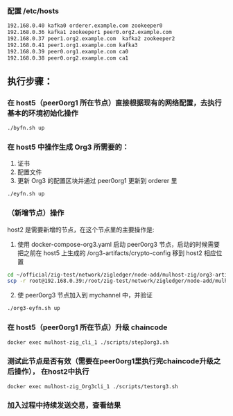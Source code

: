 
### 配置 /etc/hosts

```bash
192.168.0.40 kafka0 orderer.example.com zookeeper0
192.168.0.36 kafka1 zookeeper1 peer0.org2.example.com
192.168.0.37 peer1.org2.example.com  kafka2 zookeeper2
192.168.0.41 peer1.org1.example.com kafka3
192.168.0.39 peer0.org1.example.com ca0 
192.168.0.38 peer0.org2.example.com ca1

```

执行步骤：
-----------

### 在 host5（peer0org1 所在节点）直接根据现有的网络配置，去执行基本的环境初始化操作

```bash
./byfn.sh up 
```

### 在 host5 中操作生成 Org3 所需要的：

1. 证书
2. 配置文件
3. 更新 Org3 的配置区块并通过 peer0org1 更新到 orderer 里

```bash
./eyfn.sh up
```

### （新增节点）操作

host2 是需要新增的节点，在这个节点里的主要操作是:

1. 使用 docker-compose-org3.yaml 启动 peer0org3 节点，启动的时候需要把之前在 host5 上生成的 /org3-artifacts/crypto-config 
移到 host2 相应位置

```bash
cd ~/official/zig-test/network/zigledger/node-add/mulhost-zig/org3-artifacts/
scp -r root@192.168.0.39:/root/zig-test/network/zigledger/node-add/mulhost-zig/org3-artifacts/crypto-config .
```

2. 使 peer0org3 节点加入到 mychannel 中，并验证

```bash
./org3-eyfn.sh up
```

### 在 host5（peer0org1 所在节点）升级 chaincode

```bash
docker exec mulhost-zig_cli_1 ./scripts/step3org3.sh
```

### 测试此节点是否有效（需要在peer0org1里执行完chaincode升级之后操作）， 在host2中执行

```bash
docker exec mulhost-zig_Org3cli_1 ./scripts/testorg3.sh
```

### 加入过程中持续发送交易，查看结果
